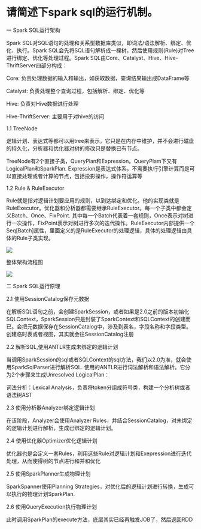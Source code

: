# 请简述下spark sql的运行机制。

一 Spark SQL运行架构

Spark SQL对SQL语句的处理和关系型数据库类似，即词法/语法解析、绑定、优化、执行。Spark SQL会先将SQL语句解析成一棵树，然后使用规则(Rule)对Tree进行绑定、优化等处理过程。Spark SQL由Core、Catalyst、Hive、Hive-ThriftServer四部分构成：

Core: 负责处理数据的输入和输出，如获取数据，查询结果输出成DataFrame等

Catalyst: 负责处理整个查询过程，包括解析、绑定、优化等

Hive: 负责对Hive数据进行处理

Hive-ThriftServer: 主要用于对hive的访问

1.1 TreeNode

逻辑计划、表达式等都可以用tree来表示，它只是在内存中维护，并不会进行磁盘的持久化，分析器和优化器对树的修改只是替换已有节点。

TreeNode有2个直接子类，QueryPlan和Expression。QueryPlam下又有LogicalPlan和SparkPlan. Expression是表达式体系，不需要执行引擎计算而是可以直接处理或者计算的节点，包括投影操作，操作符运算等

1.2 Rule & RuleExecutor

Rule就是指对逻辑计划要应用的规则，以到达绑定和优化。他的实现类就是RuleExecutor。优化器和分析器都需要继承RuleExecutor。每一个子类中都会定义Batch、Once、FixPoint. 其中每一个Batch代表着一套规则，Once表示对树进行一次操作，FixPoint表示对树进行多次的迭代操作。RuleExecutor内部提供一个Seq[Batch]属性，里面定义的是RuleExecutor的处理逻辑，具体的处理逻辑由具体的Rule子类实现。

![](C:\Users\Administrator\Desktop\1.png)

整体架构流程图

![](C:\Users\Administrator\Desktop\2.png)

二 Spark SQL运行原理

2.1 使用SessionCatalog保存元数据

在解析SQL语句之前，会创建SparkSession，或者如果是2.0之前的版本初始化SQLContext，SparkSession只是封装了SparkContext和SQLContext的创建而已。会把元数据保存在SessionCatalog中，涉及到表名，字段名称和字段类型。创建临时表或者视图，其实就会往SessionCatalog注册

2.2 解析SQL,使用ANTLR生成未绑定的逻辑计划

当调用SparkSession的sql或者SQLContext的sql方法，我们以2.0为准，就会使用SparkSqlParser进行解析SQL. 使用的ANTLR进行词法解析和语法解析。它分为2个步骤来生成Unresolved LogicalPlan：

词法分析：Lexical Analysis，负责将token分组成符号类，构建一个分析树或者语法树AST

2.3 使用分析器Analyzer绑定逻辑计划

在该阶段，Analyzer会使用Analyzer Rules，并结合SessionCatalog，对未绑定的逻辑计划进行解析，生成已绑定的逻辑计划。

 2.4 使用优化器Optimizer优化逻辑计划

优化器也是会定义一套Rules，利用这些Rule对逻辑计划和Exepression进行迭代处理，从而使得树的节点进行和并和优化

2.5 使用SparkPlanner生成物理计划

SparkSpanner使用Planning Strategies，对优化后的逻辑计划进行转换，生成可以执行的物理计划SparkPlan. 

2.6 使用QueryExecution执行物理计划

此时调用SparkPlan的execute方法，底层其实已经再触发JOB了，然后返回RDD

